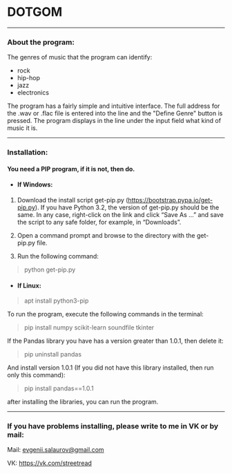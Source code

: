 # DOTGOM
***
### About the program:
The genres of music that the program can identify:
- rock 
- hip-hop 
- jazz 
- electronics

The program has a fairly simple and intuitive interface. The full address for the .wav or .flac file is entered into the line and the "Define Genre" button is pressed. The program displays in the line under the input field what kind of music it is.
***
### Installation:
#### You need a PIP program, if it is not, then do.
- #### If Windows: 

1. Download the install script get-pip.py (https://bootstrap.pypa.io/get-pip.py). If you have Python 3.2, the version of get-pip.py should be the same. In any case, right-click on the link and click “Save As ...” and save the script to any safe folder, for example, in “Downloads”.

2. Open a command prompt and browse to the directory with the get-pip.py file.

3. Run the following command: 
> python get-pip.py
- #### If Linux:
> apt install python3-pip

To run the program, execute the following commands in the terminal:
> pip install numpy scikit-learn soundfile tkinter

If the Pandas library you have has a version greater than 1.0.1, then delete it:
> pip uninstall pandas

And install version 1.0.1 (If you did not have this library installed, then run only this command):
> pip install pandas==1.0.1

after installing the libraries, you can run the program.
*** 
### If you have problems installing, please write to me in VK or by mail:

Mail: evgenii.salaurov@gmail.com

VК: https://vk.com/streetread
